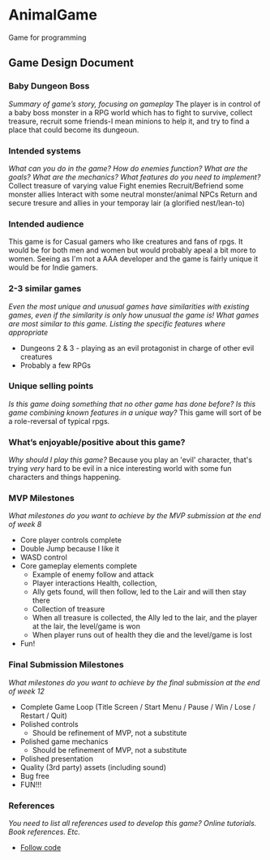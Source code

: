 # AnimalGame
Game for programming

## Game Design Document

### Baby Dungeon Boss
_Summary of game’s story, focusing on gameplay_
The player is in control of a baby boss monster in a RPG world which has to fight to survive, collect treasure, recruit some friends-I mean minions to help it, and try to find a place that could become its dungeoun.

### Intended systems
_What can you do in the game?  How do enemies function?  What are the goals?  What are the mechanics?  What features do you need to implement?_
Collect treasure of varying value
Fight enemies
Recruit/Befriend some monster allies
Interact with some neutral monster/animal NPCs
Return and secure tresure and allies in your temporay lair (a glorified nest/lean-to)

### Intended audience
This game is for Casual gamers who like creatures and fans of rpgs. It would be for both men and women but would probably apeal a bit more to women. Seeing as I'm not a AAA developer and the game is fairly unique it would be for Indie gamers.

### 2-3 similar games
_Even the most unique and unusual games have similarities with existing games, even if the similarity is only how unusual the game is!  What games are most similar to this game.  Listing the specific features where appropriate_
* Dungeons 2 & 3 - playing as an evil protagonist in charge of other evil creatures
* Probably a few RPGs

### Unique selling points
_Is this game doing something that no other game has done before?  Is this game combining known features in a unique way?_
This game will sort of be a role-reversal of typical rpgs.

### What’s enjoyable/positive about this game?
_Why should I play this game?_
Because you play an 'evil' character, that's trying _very_ hard to be evil in a nice interesting world with some fun characters and things happening.

### MVP Milestones
_What milestones do you want to achieve by the MVP submission at the end of week 8_
*	Core player controls complete
   * Double Jump because I like it
   * WASD control
*	Core gameplay elements complete
    *	Example of enemy follow and attack
    *	Player interactions Health, collection, 
    * Ally gets found, will then follow, led to the Lair and will then stay there
    * Collection of treasure
    * When all treasure is collected, the Ally led to the lair, and the player at the lair, the level/game is won
    * When player runs out of health they die and the level/game is lost
*  Fun!

### Final Submission Milestones
_What milestones do you want to achieve by the final submission at the end of week 12_
*	Complete Game Loop (Title Screen / Start Menu / Pause / Win / Lose / Restart / Quit)
*	Polished controls
    * Should be refinement of MVP, not a substitute
*	Polished game mechanics
    * Should be refinement of MVP, not a substitute
*	Polished presentation
*	Quality (3rd party) assets (including sound)
*	Bug free
*	FUN!!!

### References
_You need to list all references used to develop this game?  Online tutorials.  Book references.  Etc._
* [Follow code](https://answers.unity.com/questions/274809/how-to-make-enemy-chase-player-basic-ai.html)
